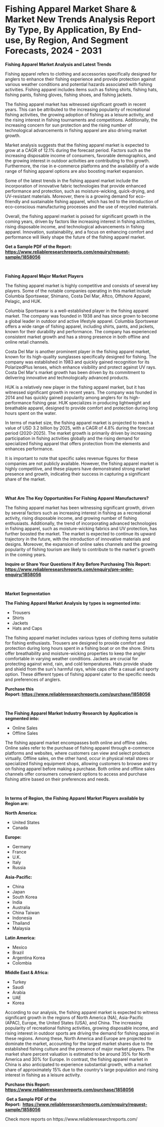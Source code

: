 <p><h1>Fishing Apparel Market Share & Market New Trends Analysis Report By Type, By Application, By End-use, By Region, And Segment Forecasts, 2024 - 2031</h1></p><p><strong>Fishing Apparel Market Analysis and Latest Trends</strong></p>
<p><p>Fishing apparel refers to clothing and accessories specifically designed for anglers to enhance their fishing experience and provide protection against various weather conditions and potential hazards associated with fishing activities. Fishing apparel includes items such as fishing shirts, fishing hats, fishing pants, fishing gloves, fishing shoes, and fishing jackets.</p><p>The fishing apparel market has witnessed significant growth in recent years. This can be attributed to the increasing popularity of recreational fishing activities, the growing adoption of fishing as a leisure activity, and the rising interest in fishing tournaments and competitions. Additionally, the increasing concern for sun protection and the rising number of technological advancements in fishing apparel are also driving market growth.</p><p>Market analysis suggests that the fishing apparel market is expected to grow at a CAGR of 12.1% during the forecast period. Factors such as the increasing disposable income of consumers, favorable demographics, and the growing interest in outdoor activities are contributing to this growth. Furthermore, the rise in e-commerce platforms and the availability of a wide range of fishing apparel options are also boosting market expansion.</p><p>Some of the latest trends in the fishing apparel market include the incorporation of innovative fabric technologies that provide enhanced performance and protection, such as moisture-wicking, quick-drying, and UV-resistant materials. Moreover, there is a growing demand for eco-friendly and sustainable fishing apparel, which has led to the introduction of eco-conscious manufacturing processes and the use of recycled materials.</p><p>Overall, the fishing apparel market is poised for significant growth in the coming years, driven by factors like increasing interest in fishing activities, rising disposable income, and technological advancements in fishing apparel. Innovation, sustainability, and a focus on enhancing comfort and performance will likely shape the future of the fishing apparel market.</p></p>
<p><strong>Get a Sample PDF of the Report:&nbsp; <a href="https://www.reliableresearchreports.com/enquiry/request-sample/1858056">https://www.reliableresearchreports.com/enquiry/request-sample/1858056</a></strong></p>
<p>&nbsp;</p>
<p><strong>Fishing Apparel Major Market Players</strong></p>
<p><p>The fishing apparel market is highly competitive and consists of several key players. Some of the notable companies operating in this market include Columbia Sportswear, Shimano, Costa Del Mar, Aftco, Offshore Apparel, Pelagic, and HUK.</p><p>Columbia Sportswear is a well-established player in the fishing apparel market. The company was founded in 1938 and has since grown to become a global leader in outdoor and active lifestyle apparel. Columbia Sportswear offers a wide range of fishing apparel, including shirts, pants, and jackets, known for their durability and performance. The company has experienced consistent market growth and has a strong presence in both offline and online retail channels.</p><p>Costa Del Mar is another prominent player in the fishing apparel market, known for its high-quality sunglasses specifically designed for fishing. The company was established in 1983 and quickly gained recognition for its PolarizedPlus lenses, which enhance visibility and protect against UV rays. Costa Del Mar's market growth has been driven by its commitment to delivering innovative and technologically advanced products.</p><p>HUK is a relatively new player in the fishing apparel market, but it has witnessed significant growth in recent years. The company was founded in 2014 and has quickly gained popularity among anglers for its high-performance fishing gear. HUK specializes in producing lightweight and breathable apparel, designed to provide comfort and protection during long hours spent on the water.</p><p>In terms of market size, the fishing apparel market is projected to reach a value of USD 3.2 billion by 2025, with a CAGR of 4.8% during the forecast period (2020-2025). The market growth is primarily driven by increasing participation in fishing activities globally and the rising demand for specialized fishing apparel that offers protection from the elements and enhances performance.</p><p>It is important to note that specific sales revenue figures for these companies are not publicly available. However, the fishing apparel market is highly competitive, and these players have demonstrated strong market presence and growth, indicating their success in capturing a significant share of the market.</p></p>
<p>&nbsp;</p>
<p><strong>What Are The Key Opportunities For Fishing Apparel Manufacturers?</strong></p>
<p><p>The fishing apparel market has been witnessing significant growth, driven by several factors such as increasing interest in fishing as a recreational activity, rising disposable income, and growing number of fishing enthusiasts. Additionally, the trend of incorporating advanced technologies in fishing apparel, such as moisture-wicking fabrics and UV protection, has further boosted the market. The market is expected to continue its upward trajectory in the future, with the introduction of innovative materials and designs. Moreover, the expansion of online sales channels and the growing popularity of fishing tourism are likely to contribute to the market's growth in the coming years.</p></p>
<p><strong>Inquire or Share Your Questions If Any Before Purchasing This Report: <a href="https://www.reliableresearchreports.com/enquiry/pre-order-enquiry/1858056">https://www.reliableresearchreports.com/enquiry/pre-order-enquiry/1858056</a></strong></p>
<p>&nbsp;</p>
<p><strong>Market Segmentation</strong></p>
<p><strong>The Fishing Apparel Market Analysis by types is segmented into:</strong></p>
<p><ul><li>Trousers</li><li>Shirts</li><li>Jackets</li><li>Hats and Caps</li></ul></p>
<p><p>The fishing apparel market includes various types of clothing items suitable for fishing enthusiasts. Trousers are designed to provide comfort and protection during long hours spent in a fishing boat or on the shore. Shirts offer breathability and moisture-wicking properties to keep the angler comfortable in varying weather conditions. Jackets are crucial for protecting against wind, rain, and cold temperatures. Hats provide shade and shield from the sun's harmful rays, while caps offer a casual and sporty option. These different types of fishing apparel cater to the specific needs and preferences of anglers.</p></p>
<p><strong>Purchase this Report:&nbsp;<a href="https://www.reliableresearchreports.com/purchase/1858056">https://www.reliableresearchreports.com/purchase/1858056</a></strong></p>
<p>&nbsp;</p>
<p><strong>The Fishing Apparel Market Industry Research by Application is segmented into:</strong></p>
<p><ul><li>Online Sales</li><li>Offline Sales</li></ul></p>
<p><p>The fishing apparel market encompasses both online and offline sales. Online sales refer to the purchase of fishing apparel through e-commerce platforms and websites, where customers can view and select products virtually. Offline sales, on the other hand, occur in physical retail stores or specialized fishing equipment shops, allowing customers to browse and try on fishing apparel before making a purchase. Both online and offline sales channels offer consumers convenient options to access and purchase fishing attire based on their preferences and needs.</p></p>
<p>&nbsp;</p>
<p><strong>In terms of Region, the Fishing Apparel Market Players available by Region are:</strong></p>
<p>
    <p> <strong> North America: </strong>
        <ul>
            <li>United States</li>
            <li>Canada</li>
        </ul>
        </p> 
    <p> <strong> Europe: </strong>
        <ul>
            <li>Germany</li>
            <li>France</li>
            <li>U.K.</li>
            <li>Italy</li>
            <li>Russia</li>
        </ul>
        </p> 
    <p> <strong> Asia-Pacific: </strong>
        <ul>
            <li>China</li>
            <li>Japan</li>
            <li>South Korea</li>
            <li>India</li>
            <li>Australia</li>
            <li>China Taiwan</li>
            <li>Indonesia</li>
            <li>Thailand</li>
            <li>Malaysia</li>
        </ul>
        </p> 
    <p> <strong> Latin America: </strong>
        <ul>
            <li>Mexico</li>
            <li>Brazil</li>
            <li>Argentina Korea</li>
            <li>Colombia</li>
        </ul>
        </p> 
    <p> <strong> Middle East & Africa: </strong>
        <ul>
            <li>Turkey</li>
            <li>Saudi</li>
            <li>Arabia</li>
            <li>UAE</li>
            <li>Korea</li>
        </ul>
    </p>
    </p>
<p><p>According to our analysis, the fishing apparel market is expected to witness significant growth in the regions of North America (NA), Asia-Pacific (APAC), Europe, the United States (USA), and China. The increasing popularity of recreational fishing activities, growing disposable income, and rising interest in outdoor sports are driving the demand for fishing apparel in these regions. Among these, North America and Europe are projected to dominate the market, accounting for the largest market shares due to the established fishing culture and the presence of major market players. The market share percent valuation is estimated to be around 35% for North America and 30% for Europe. In contrast, the fishing apparel market in China is also anticipated to experience substantial growth, with a market share of approximately 15% due to the country's large population and rising interest in fishing as a leisure activity.</p></p>
<p><strong>Purchase this Report: <a href="https://www.reliableresearchreports.com/purchase/1858056">https://www.reliableresearchreports.com/purchase/1858056</a></strong></p>
<p>&nbsp;<strong>Get a Sample PDF of the Report:&nbsp;&nbsp;<a href="https://www.reliableresearchreports.com/enquiry/request-sample/1858056">https://www.reliableresearchreports.com/enquiry/request-sample/1858056</a></strong></p>
<p><strong></strong></p>
<p>Check more reports on https://www.reliableresearchreports.com/</p>